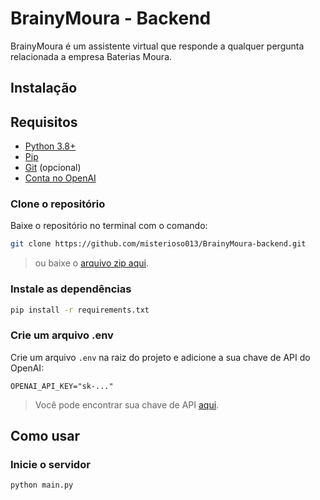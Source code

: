 # BrainyMoura - Backend
BrainyMoura é um assistente virtual que responde a qualquer pergunta relacionada a empresa Baterias Moura.

## Instalação
## Requisitos
- [Python 3.8+](https://www.python.org/downloads/)
- [Pip](https://pip.pypa.io/en/stable/installing/)
- [Git](https://git-scm.com/downloads) (opcional)
- [Conta no OpenAI](https://beta.openai.com/)

### Clone o repositório
Baixe o repositório no terminal com o comando:
```bash
git clone https://github.com/misterioso013/BrainyMoura-backend.git
```
> ou baixe o [arquivo zip aqui](https://github.com/misterioso013/BrainyMoura-backend/archive/refs/heads/master.zip).

### Instale as dependências
```bash
pip install -r requirements.txt
```

### Crie um arquivo .env
Crie um arquivo `.env` na raiz do projeto e adicione a sua chave de API do OpenAI:
```
OPENAI_API_KEY="sk-..."
```
> Você pode encontrar sua chave de API [aqui](https://platform.openai.com/account/api-keys).

## Como usar
### Inicie o servidor
```bash
python main.py
```
